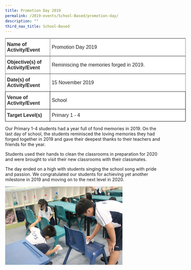 ```yaml
---
title: Promotion Day 2019
permalink: /2019-events/School-Based/promotion-day/
description: ""
third_nav_title: School–Based
---
```

<style type="text/css">
.tg  {border-collapse:collapse;border-spacing:0;margin:0px auto;}
.tg td{border-color:black;border-style:solid;border-width:1px;font-family:Arial, sans-serif;font-size:14px;
  overflow:hidden;padding:10px 5px;word-break:normal;}
.tg th{border-color:black;border-style:solid;border-width:1px;font-family:Arial, sans-serif;font-size:14px;
  font-weight:normal;overflow:hidden;padding:10px 5px;word-break:normal;}
.tg .tg-kdpx{background-color:#FFF;border-color:inherit;color:#222;font-size:16px;text-align:left;vertical-align:middle}
.tg .tg-x4x2{background-color:#FFF;border-color:inherit;color:#222;font-size:16px;font-weight:bold;text-align:left;
  vertical-align:middle}
.tg .tg-3etx{background-color:#FFF;color:#222;font-size:16px;font-weight:bold;text-align:left;vertical-align:middle}
.tg .tg-qtsq{background-color:#FFF;color:#222;font-size:16px;text-align:left;vertical-align:middle}
</style>
<table class="tg" style="undefined;table-layout: fixed; width: 582px">
<colgroup>
<col style="width: 144px">
<col style="width: 438px">
</colgroup>
<tbody>
  <tr>
    <td class="tg-x4x2">Name of Activity/Event</td>
    <td class="tg-kdpx">Promotion Day 2019</td>
  </tr>
  <tr>
    <td class="tg-x4x2">Objective(s) of Activity/Event</td>
    <td class="tg-kdpx">Reminiscing the memories forged in 2019.</td>
  </tr>
  <tr>
    <td class="tg-x4x2">Date(s) of Activity/Event</td>
    <td class="tg-kdpx">15 November 2019</td>
  </tr>
  <tr>
    <td class="tg-3etx">Venue of Activity/Event</td>
    <td class="tg-qtsq">School</td>
  </tr>
  <tr>
    <td class="tg-3etx">Target Level(s)</td>
    <td class="tg-qtsq">Primary 1 - 4</td>
  </tr>
</tbody>
</table>

Our Primary 1-4 students had a year full of fond memories in 2019. On the last day of school, the students reminisced the loving memories they had forged together in 2019 and gave their deepest thanks to their teachers and friends for the year.

Students used their hands to clean the classrooms in preparation for 2020 and were brought to visit their new classrooms with their classmates.

The day ended on a high with students singing the school song with pride and passion. We congratulated our students for achieving yet another milestone in 2019 and moving on to the next level in 2020.

<img src="/images/PD%202A.jpeg" 
     style="width:75%">
